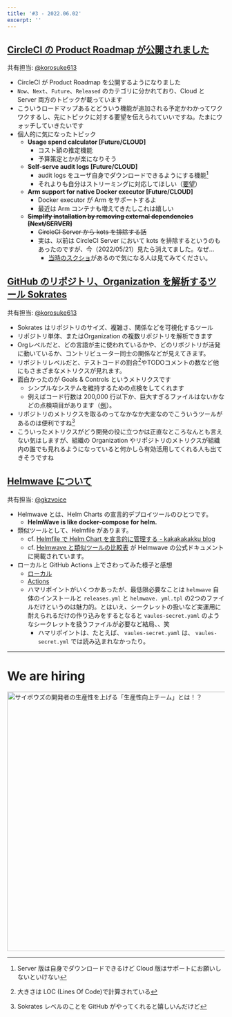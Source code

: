 ```yaml
---
title: '#3 - 2022.06.02'
excerpt: ''
---
```


## [CircleCI の Product Roadmap が公開されました](https://circleci.com/product-roadmap/)

共有担当: [@korosuke613](https://github.com/korosuke613)

- CircleCI が Product Roadmap を公開するようになりました
- `Now`、`Next`、`Future`、`Released` のカテゴリに分かれており、Cloud と Server 両方のトピックが載っています
- こういうロードマップあるとどういう機能が追加される予定かわかってワクワクするし、先にトピックに対する要望を伝えられていいですね。たまにウォッチしていきたいです
- 個人的に気になったトピック
  - **Usage spend calculator [Future/CLOUD]**
    - コスト額の推定機能
    - 予算策定とかが楽になりそう
  - **Self-serve audit logs [Future/CLOUD]**
    - audit logs をユーザ自身でダウンロードできるようにする機能[^circleci_audit]
    - それよりも自分はストリーミングに対応してほしい（[要望](https://twitter.com/Shitimi_613/status/1517443093091414016)）
  - **Arm support for native Docker executor [Future/CLOUD]**
    - Docker executor が Arm をサポートするよ
    - 最近は Arm コンテナも増えてきたしこれは嬉しい
  - **~~Simplify installation by removing external dependencies [Next/SERVER]~~**
    - ~~CircleCI Server から kots を排除する話~~
    - 実は、以前は CircleCI Server において kots を排除するというのもあったのですが、今（2022/05/21）見たら消えてました。なぜ...
      - [当時のスクショ](https://twitter.com/Shitimi_613/status/1517114230507405317)があるので気になる人は見てみてください。

<!-- 他の組織の例だと、[GitHub](https://github.com/orgs/github/projects/4247) や [Docker](https://github.com/docker/roadmap/projects/1) もロードマップを公開しています。 -->

[^circleci_audit]: Server 版は自身でダウンロードできるけど Cloud 版はサポートにお願いしないといけない


## [GitHub のリポジトリ、Organization を解析するツール Sokrates](https://zenn.dev/korosuke613/articles/productivity-weekly-20220511#sokrates---polyglot-source-code-examination-tool)

共有担当: [@korosuke613](https://github.com/korosuke613)

- Sokrates はリポジトリのサイズ、複雑さ、関係などを可視化するツール
- リポジトリ単体、またはOrganization の複数リポジトリを解析できます
- Orgレベルだと、どの言語が主に使われているかや、どのリポジトリが活発に動いているか、コントリビューター同士の関係などが見えてきます。
- リポジトリレベルだと、テストコードの割合[^loc]やTODOコメントの数など他にもさまざまなメトリクスが見れます。
- 面白かったのが Goals & Controls というメトリクスです
  - シンプルなシステムを維持するための点検をしてくれます
  - 例えばコード行数は 200,000 行以下か、巨大すぎるファイルはないかなどの点検項目があります（[例](http://korosuke613-sokrates.s3-website-ap-northeast-1.amazonaws.com/myHomepage/html/Controls.html)）。
- リポジトリのメトリクスを取るのってなかなか大変なのでこういうツールがあるのは便利ですね[^metrics]
- こういったメトリクスがどう開発の役に立つかは正直なところなんとも言えない気はしますが、組織の Organization やリポジトリのメトリクスが組織内の誰でも見れるようになっていると何かしら有効活用してくれる人も出てきそうですね


<!-- 何が解析できるかはExamplesを見るのが早いです。Linux、Amazon、Googleなどの実際のリポジトリ、Organization の解析結果が載っています。 -->


[^loc]: 大きさは LOC (Lines Of Code)で計算されている
[^metrics]: Sokrates レベルのことを GitHub がやってくれると嬉しいんだけど

## [Helmwave について](https://zenn.dev/korosuke613/articles/productivity-weekly-20220511#koneta-%F0%9F%8D%98)

共有担当: [@gkzvoice](https://twitter.com/gkzvoice)

- Helmwave とは、Helm Charts の宣言的デプロイツールのひとつです。
  - **HelmWave is like docker-compose for helm.**
- 類似ツールとして、Helmfile があります。
  - cf. [Helmfile で Helm Chart を宣言的に管理する - kakakakakku blog](https://kakakakakku.hatenablog.com/entry/2021/09/13/124726) 
  - cf. [Helmwave と類似ツールの比較表](https://helmwave.github.io/docs/0.19.x/intro/) が Helmwave の公式ドキュメントに掲載されています。
- ローカルと GitHub Actions 上でさわってみた様子と感想
  - [ローカル](https://gkzz.dev/posts/helmwave-getting-started/#3helmwave-%E3%82%92%E3%83%AD%E3%83%BC%E3%82%AB%E3%83%AB%E3%81%A7%E3%81%95%E3%82%8F%E3%81%A3%E3%81%A6%E3%81%BF%E3%82%8B)
  - [Actions](https://gkzz.dev/posts/helmwave-getting-started/#4helmwave-%E3%82%92-github-actions-%E4%B8%8A%E3%81%A7%E3%81%95%E3%82%8F%E3%81%A3%E3%81%A6%E3%81%BF%E3%82%8B)
  - ハマリポイントがいくつかあったが、最低限必要なことは `helmwave` 自体のインストールと `releases.yml` と `helmwave. yml.tpl` の2つのファイルだけというのは魅力的。とはいえ、シークレットの扱いなど実運用に耐えられるだけの作り込みをするとなると `vaules-secret.yaml` のようなシークレットを扱うファイルが必要など結局、、笑
    -  ハマリポイントは、たとえば、 `vaules-secret.yaml` は、 `vaules-secret.yml` では読み込まれなかったり。



---


# We are hiring

<a href="https://note.com/cybozu_dev/n/n1c1b44bf72f6">
<img src="https://user-images.githubusercontent.com/471182/156986297-b189ef3d-98d3-4490-af5c-007a4ab47e5e.png" alt="サイボウズの開発者の生産性を上げる「生産性向上チーム」とは！？" width="600">
</a>
